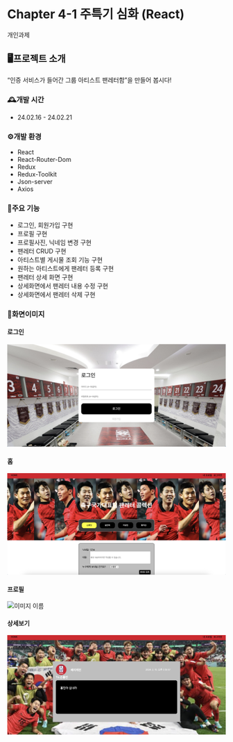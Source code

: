 # Chapter 4-1 주특기 심화 (React)

개인과제

## 🖥️프로젝트 소개

“인증 서비스가 들어간 그룹 아티스트 팬레터함”을 만들어 봅시다!

### 🕰️개발 시간

- 24.02.16 - 24.02.21

### ⚙️개발 환경

- React
- React-Router-Dom
- Redux
- Redux-Toolkit
- Json-server
- Axios

### 📌주요 기능

- 로그인, 회원가입 구현
- 프로필 구현
- 프로필사진, 닉네임 변경 구현
- 팬레터 CRUD 구현
- 아티스트별 게시물 조회 기능 구현
- 원하는 아티스트에게 팬레터 등록 구현
- 팬레터 상세 화면 구현
- 상세화면에서 팬레터 내용 수정 구현
- 상세화면에서 팬레터 삭제 구현

### 📃화면이미지
#### 로그인
 ![이미지 이름](https://github.com/porosadporosad/advanced-Fan-Latter/blob/redux-thunk/mainImg/login.png)

#### 홈
 ![이미지 이름](https://github.com/porosadporosad/advanced-Fan-Latter/blob/redux-thunk/mainImg/home.png)

#### 프로필
 ![이미지 이름](https://github.com/porosadporosad/advanced-Fan-Latter/blob/redux-thunk/mainImg/profile.png)

#### 상세보기
 ![이미지 이름](https://github.com/porosadporosad/advanced-Fan-Latter/blob/redux-thunk/mainImg/sub.png)

